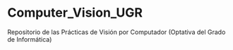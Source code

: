 # Computer_Vision_UGR
Repositorio de las Prácticas de Visión por Computador (Optativa del Grado de Informática)
